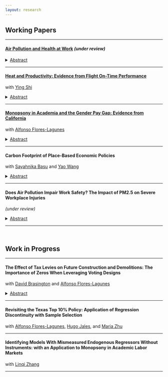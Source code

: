 ```yaml
---
layout: research
---
```



## Working Papers

---------------------------------------------------------------------------------------------

#### [Air Pollution and Health at Work](https://yuzhanhan.github.io/Research-Git/Papers/FL_Air_Pollution_Work_Safety.pdf) *(under review)*

<details>
	<summary><u>Abstract</u></summary>
	Despite pathophysiological evidence linking pollution to human physical and cognitive functioning, little is known about the economic consequences of such impacts. This paper fills this gap by investigating the causal effect of air pollution on worker health and workplace safety. Using a novel dataset combining high-frequency air pollution and meteorological data with workplace injury records from Florida and leveraging exogenous variations in pollution caused by temperature inversions, I find that PM2.5 significantly increases workplace injuries. The effect is nonlinear, increasing with rising pollution levels, and shows a non-negligible impact even at mild pollution levels below the current regulatory standards.
</details>


<!-- <span style="color: #31574a"> \#Environment \#Labor \#AirPollution \#WorkSafety \#Bounds </span> -->


---------------------------------------------------------------------------------------------


#### [Heat and Productivity: Evidence from Flight On-Time Performance](https://yuzhanhan.github.io/Research-Git/Papers/Heat_and_Productivity.pdf) 
with [Ying Shi](https://sites.google.com/site/yingandshi/home)

<details>
	<summary><u>Abstract</u></summary>
	We investigate the impact of high temperatures on productivity using microdata from the U.S. airline industry. By linking high-frequency on-time flight performance measures with meteorological data, we show that higher temperatures significantly reduce airline productivity by increasing cancellation and delay rates and lengthening delay times. Using the American Time-Use Survey (ATUS), our complementary analyses suggest that the impact of higher temperatures operate in part through decreased labor supply (fewer hours worked and greater worker absenteeism) as well as reduced sleep quality and well-being, which may affect on-the-job productivity.
	 
</details>

<!-- <span style="color: #31574a"> \#Environment \#Labor \#Heat \#Productivity </span> -->


---------------------------------------------------------------------------------------------

#### [Monopsony in Academia and the Gender Pay Gap: Evidence from California](https://yuzhanhan.github.io/Research-Git/Papers/Monopsony_in_Academia.pdf) 
with [Alfonso Flores-Lagunes](https://aflores-lagunes.weebly.com)

<!-- #### Monopsony in Academia and the Gender Pay Gap: Evidence from California *(with [Alfonso Flores-Lagunes](https://aflores-lagunes.weebly.com))*   -->

<details>
	<summary><u>Abstract</u></summary>
	We investigate monopsony power in a highly-skilled labor market given by tenure-ranked faculty in the University of California system, and analyze differential monopsony power exposure by gender. We infer the campus-level labor supply elasticity by estimating the elasticity of separations utilizing individual-level faculty data and two instruments based on campus revenues and salary scales. We find that the “exploitation rate,” a common measure of monopsony power, is 7% for tenure-ranked faculty. There is a statistically significant difference in the monopsony power experienced by male and female faculty, but it appears to account for a relatively small percentage of the observed gender pay gap.
</details>

<!-- <span style="color: #31574a"> \#Monopsony \#GenderPayGap \#Academia \#LaborMarket </span>   -->

---------------------------------------------------------------------------------------------

#### Carbon Footprint of Place-Based Economic Policies 
with [Sayahnika Basu](https://www.sayahnika.com) and [Yao Wang](https://www.yaowang.info) 
<details>
	<summary><u>Abstract</u></summary>
	We assess the environmental impact of Special Economic Zones (SEZs), a place-based policy aimed at promoting economic development in India. Specifically, we examine the unintended effects of the policy on firms' energy consumption and carbon emissions. Using extensive firm-level data and a spatial RD-DiD design, we find that SEZs result in a significant 30\% reduction in firms' carbon emissions, primarily driven by a shift from conventional energy to lower-carbon renewable alternatives. Heterogeneity analysis reveals that this substantial decline is largely driven by larger firms and those in regions with better access to cleaner energy.
</details>
<!-- <span style="color: #31574a"> \#Environment \#CarbonEmission \#EnergyConsumption \#SustainableDevelopment </span>   -->

---------------------------------------------------------------------------------------------

<!-- #### [Does Air Pollution Impair Work Safety? The Impact of PM2.5 on Severe Workplace Injuries](https://yuzhanhan.github.io/Job-Market/Papers/JMP_ZhanhanYu.pdf) (Job Market Paper)   -->
#### Does Air Pollution Impair Work Safety? The Impact of PM2.5 on Severe Workplace Injuries 
*(under review)*

<details>
	<summary><u>Abstract</u></summary>
	I study the causal effect of air pollution on workplace safety in the U.S. using novel administrative data on severe workplace injuries. Air pollution, especially PM2.5, has been found to adversely impact human cognitive abilities and thus affect workplace safety via biological channels. Due to the endogeneity of air pollution, credibly pinning down its causal effect generally requires valid instruments. I test the validity of commonly-used IVs and provide statistical evidence that they are invalid for the workplace accident outcome. Leveraging partial identification methods that rely on weaker assumptions, I find evidence that air pollution increases workplace accidents. However, the estimated bounds suggest that the effect can be much smaller compared to what is typically found when adopting invalid IVs.
</details>

<!-- <span style="color: #31574a"> \#Environment \#Labor \#AirPollution \#WorkSafety \#Bounds </span> -->

---------------------------------------------------------------------------------------------

&nbsp;


## Work in Progress


---------------------------------------------------------------------------------------------

#### The Effect of Tax Levies on Future Construction and Demolitions: The Importance of Zeros When Leveraging Voting Designs
with [David Brasington](https://business.uc.edu/faculty-and-research/departments/economics/faculty/david-brasington.html) and [Alfonso Flores-Lagunes](https://aflores-lagunes.weebly.com)

<details>
	<summary><u>Abstract</u></summary>
	We investigate the effects of tax levies on future construction and demolitions. To estimate the effects, we leverage the voting that has taken place when a local government considers imposing the tax levies in a regression discontinuity design. Importantly we show that the results change dramatically based on whether one takes into account the incidence on zeros — localities where no construction or demolition took place — at the voting threshold. Furthermore, statistically accounting for these zeroes allows to disentangle two distinct effects that tax levies have: on the probability of observing non-zero construction or demolition, and on their conditional amount. Our results indicate that tax levies positively affect the amount of new construction. Estimates that do not account for the presence of zeros in the outcomes often have the opposite sign and are sometimes statistically significant.
</details>
<!-- <span style="color: #31574a"> \#RDD \#Selection </span> -->

---------------------------------------------------------------------------------------------

#### Revisiting the Texas Top 10% Policy: Application of Regression Discontinuity with Sample Selection
with [Alfonso Flores-Lagunes](https://aflores-lagunes.weebly.com), [Hugo Jales](https://sites.google.com/site/hugoborgesjales/home), and [Maria Zhu](http://www.mariazhu.com) 

<!-- <span style="color: #31574a"> \#RDD \#Selection \#Education </span> -->

---------------------------------------------------------------------------------------------

#### Identifying Models With Mismeasured Endogenous Regressors Without Instruments: with an Application to Monopsony in Academic Labor Markets 
with [Linqi Zhang](https://zhanglinqi.github.io)

<!-- <span style="color: #31574a"> \#RDD \#Selection \#Education </span> -->

---------------------------------------------------------------------------------------------



<!-- [Back](./) -->
